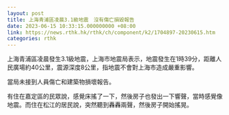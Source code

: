 ```yaml
---
layout: post
title: 上海青浦區凌晨3.1級地震　沒有傷亡損毀報告
date: 2023-06-15 10:33:15.000000000 +08:00
link: https://news.rthk.hk/rthk/ch/component/k2/1704897-20230615.htm
categories: rthk
---
```


上海青浦區凌晨發生3.1級地震，上海市地震局表示，地震發生在1時39分，距離人民廣場約40公里，震源深度8公里，指地震不會對上海市造成嚴重影響。

當局未接到人員傷亡和建築物損壞報告。 

有住在嘉定區的民眾說，感覺床搖了一下，然後房子也發出一下響聲，當時感覺像地震。而住在松江的居民說，突然聽到轟轟兩聲，然後房子開始搖晃。
